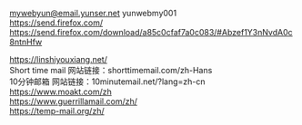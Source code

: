 mywebyun@email.yunser.net   yunwebmy001   
https://send.firefox.com/    
https://send.firefox.com/download/a85c0cfaf7a0c083/#Abzef1Y3nNvdA0c8ntnHfw   


https://linshiyouxiang.net/    
Short time mail
网站链接：shorttimemail.com/zh-Hans    
10分钟邮箱
网站链接：10minutemail.net/?lang=zh-cn    
https://www.moakt.com/zh    
https://www.guerrillamail.com/zh/    
https://temp-mail.org/zh/    
